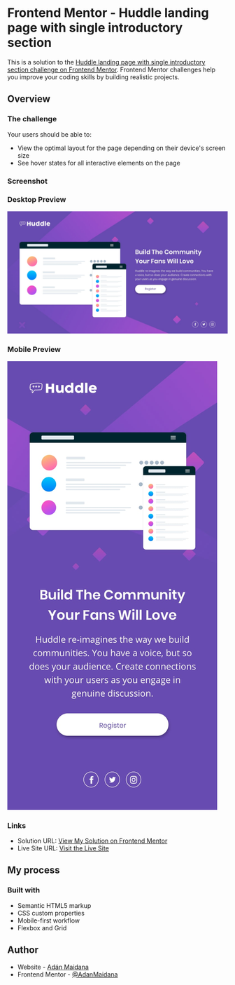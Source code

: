 # Frontend Mentor - Huddle landing page with single introductory section

This is a solution to the [Huddle landing page with single introductory section challenge on Frontend Mentor](https://www.frontendmentor.io/challenges/huddle-landing-page-with-a-single-introductory-section-B_2Wvxgi0). Frontend Mentor challenges help you improve your coding skills by building realistic projects.

## Overview

### The challenge

Your users should be able to: 

- View the optimal layout for the page depending on their device's screen size
- See hover states for all interactive elements on the page

### Screenshot

### Desktop Preview
![](./design/desktop-design.jpg)

### Mobile Preview
![](./design/mobile-design.jpg)

### Links

- Solution URL: [View My Solution on Frontend Mentor](https://www.frontendmentor.io/solutions/huddle-landing-page-8abHv4n5hi)
- Live Site URL: [Visit the Live Site](https://adanmaidana.github.io/Frontend-Mentor-Huddle-landing-page/)

## My process

### Built with

- Semantic HTML5 markup
- CSS custom properties
- Mobile-first workflow
- Flexbox and Grid

## Author

- Website - [Adán Maidana](https://adanmaidana.github.io/Portfolio/)
- Frontend Mentor - [@AdanMaidana](https://www.frontendmentor.io/profile/AdanMaidana)
